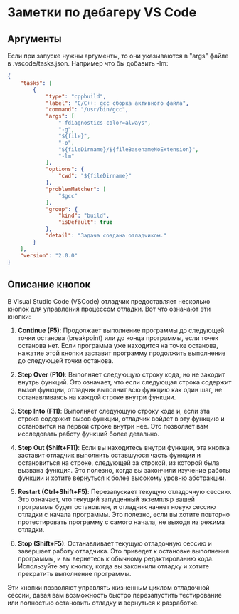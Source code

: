 # Заметки по дебагеру VS Code

## Аргументы
Если при запуске нужны аргументы, то они указываются в "args" файле в .vscode/tasks.json.
Например что бы добавить -lm:
```json
{
    "tasks": [
        {
            "type": "cppbuild",
            "label": "C/C++: gcc сборка активного файла",
            "command": "/usr/bin/gcc",
            "args": [
                "-fdiagnostics-color=always",
                "-g",
                "${file}",
                "-o",
                "${fileDirname}/${fileBasenameNoExtension}",
                "-lm"
            ],
            "options": {
                "cwd": "${fileDirname}"
            },
            "problemMatcher": [
                "$gcc"
            ],
            "group": {
                "kind": "build",
                "isDefault": true
            },
            "detail": "Задача создана отладчиком."
        }
    ],
    "version": "2.0.0"
}
```

## Описание кнопок
В Visual Studio Code (VSCode) отладчик предоставляет несколько кнопок для управления процессом отладки. Вот что означают эти кнопки:

1. **Continue (F5)**: Продолжает выполнение программы до следующей точки останова (breakpoint) или до конца программы, если точек останова нет. Если программа уже находится на точке останова, нажатие этой кнопки заставит программу продолжить выполнение до следующей точки останова.

2. **Step Over (F10)**: Выполняет следующую строку кода, но не заходит внутрь функций. Это означает, что если следующая строка содержит вызов функции, отладчик выполнит всю функцию как один шаг, не останавливаясь на каждой строке внутри функции.

3. **Step Into (F11)**: Выполняет следующую строку кода и, если эта строка содержит вызов функции, отладчик войдет в эту функцию и остановится на первой строке внутри нее. Это позволяет вам исследовать работу функций более детально.

4. **Step Out (Shift+F11)**: Если вы находитесь внутри функции, эта кнопка заставит отладчик выполнить оставшуюся часть функции и остановиться на строке, следующей за строкой, из которой была вызвана функция. Это полезно, когда вы закончили изучение работы функции и хотите вернуться к более высокому уровню абстракции.

5. **Restart (Ctrl+Shift+F5)**: Перезапускает текущую отладочную сессию. Это означает, что текущий запущенный экземпляр вашей программы будет остановлен, и отладчик начнет новую сессию отладки с начала программы. Это полезно, если вы хотите повторно протестировать программу с самого начала, не выходя из режима отладки.

6. **Stop (Shift+F5)**: Останавливает текущую отладочную сессию и завершает работу отладчика. Это приведет к остановке выполнения программы, и вы вернетесь к обычному редактированию кода. Используйте эту кнопку, когда вы закончили отладку и хотите прекратить выполнение программы.

Эти кнопки позволяют управлять жизненным циклом отладочной сессии, давая вам возможность быстро перезапустить тестирование или полностью остановить отладку и вернуться к разработке.